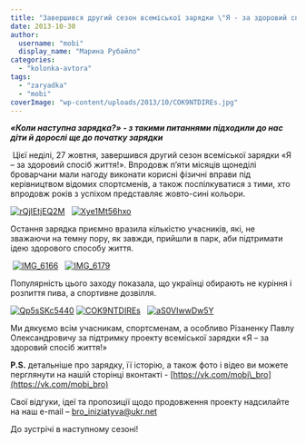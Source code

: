 ```yaml
---
title: "Завершився другий сезон всеміської зарядки \"Я - за здоровий спосіб життя!\""
date: 2013-10-30
author: 
  username: "mobi"
  display_name: "Марина Рубайло"
categories: 
  - "kolonka-avtora"
tags: 
  - "zaryadka"
  - "mobi"
coverImage: "wp-content/uploads/2013/10/COK9NTDIREs.jpg"
---
```


**_«Коли наступна зарядка?» - з такими питаннями підходили до нас діти й дорослі ще до початку зарядки_**

 Цієї неділі, 27 жовтня, завершився другий сезон всеміської зарядки «Я – за здоровий спосіб життя!». Впродовж п’яти місяців щонеділі броварчани мали нагоду виконати корисні фізичні вправи під керівництвом відомих спортсменів, а також поспілкуватися з тими, хто впродовж років з успіхом представляє жовто-сині кольори.

[![rQjIEtjEQ2M](https://mpz.brovary.org/wp-content/uploads/2013/10/rQjIEtjEQ2M.jpg)](https://mpz.brovary.org/wp-content/uploads/2013/10/rQjIEtjEQ2M.jpg)   [![Xye1Mt56hxo](https://mpz.brovary.org/wp-content/uploads/2013/10/Xye1Mt56hxo.jpg)](https://mpz.brovary.org/wp-content/uploads/2013/10/Xye1Mt56hxo.jpg)

Остання зарядка приємно вразила кількістю учасників, які, не зважаючи на темну пору, як завжди, прийшли в парк, аби підтримати ідею здорового способу життя.

 [![IMG_6166](https://mpz.brovary.org/wp-content/uploads/2013/10/IMG_6166.jpg)](https://mpz.brovary.org/wp-content/uploads/2013/10/IMG_6166.jpg)   [![IMG_6179](https://mpz.brovary.org/wp-content/uploads/2013/10/IMG_6179.jpg)](https://mpz.brovary.org/wp-content/uploads/2013/10/IMG_6179.jpg)

Популярність цього заходу показала, що українці обирають не куріння і розпиття пива, а спортивне дозвілля.

[![Qp5sSKc5440](https://mpz.brovary.org/wp-content/uploads/2013/10/Qp5sSKc5440.jpg)](https://mpz.brovary.org/wp-content/uploads/2013/10/Qp5sSKc5440.jpg) [![COK9NTDIREs](https://mpz.brovary.org/wp-content/uploads/2013/10/COK9NTDIREs.jpg)](https://mpz.brovary.org/wp-content/uploads/2013/10/COK9NTDIREs.jpg)   [![aS0VIwwDw5Y](https://mpz.brovary.org/wp-content/uploads/2013/10/aS0VIwwDw5Y.jpg)](https://mpz.brovary.org/wp-content/uploads/2013/10/aS0VIwwDw5Y.jpg)

Ми дякуємо всім учасникам, спортсменам, а особливо Різаненку Павлу Олександровичу за підтримку проекту всеміської зарядки «Я – за здоровий спосіб життя!»

**P.S.** детальніше про зарядку, її історію, а також фото і відео ви можете перглянути на нашій сторінці вконтакті - [https://vk.com/mobi\_bro](https://vk.com/mobi_bro)

Свої відгуки, ідеї та пропозиції щодо продовження проекту надсилайте на наш e-mail – [bro\_iniziatyva@ukr.net](mailto:bro_iniziatyva@ukr.net)

До зустрічі в наступному сезоні!
